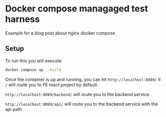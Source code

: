 # Docker compose managaged test harness

Example for a blog post about nginx docker compose

## Setup

To run this you will execute:

```bash
docker compose up --build
```

Once the container is up and running, you can hit `http://localhost:8089/` it `/` will route you to FE react project by default.

`http://localhost:8089/backend/` will route you to the backend service.

`http://localhost:8089/api/` will route you to the backend service with the api path.
